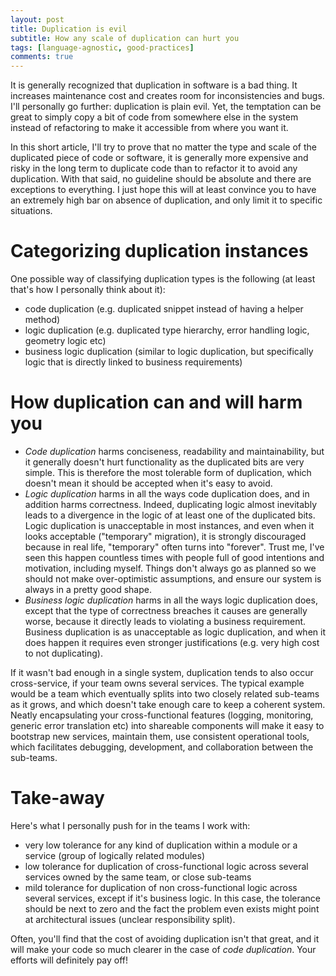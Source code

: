 ```yaml
---
layout: post
title: Duplication is evil
subtitle: How any scale of duplication can hurt you
tags: [language-agnostic, good-practices]
comments: true
---
```


It is generally recognized that duplication in software is a bad thing. It increases maintenance cost and creates room for inconsistencies and bugs. I'll personally go further:
duplication is plain evil. Yet, the temptation can be great to simply copy a bit of code from somewhere else in the system instead of refactoring to make it accessible from 
where you want it.
 
In this short article, I'll try to prove that no matter the type and scale of the duplicated piece of code or software, it is generally more expensive and risky
in the long term to duplicate code than to refactor it to avoid any duplication. With that said, no guideline should be absolute and there are exceptions to everything. I just hope this will 
at least convince you to have an extremely high bar on absence of duplication, and only limit it to specific situations. 

# Categorizing duplication instances

One possible way of classifying duplication types is the following (at least that's how I personally think about it):

- code duplication (e.g. duplicated snippet instead of having a helper method)
- logic duplication (e.g. duplicated type hierarchy, error handling logic, geometry logic etc)
- business logic duplication (similar to logic duplication, but specifically logic that is directly linked to business requirements)

# How duplication can and will harm you

- *Code duplication* harms conciseness, readability and maintainability, but it generally doesn't hurt functionality as the duplicated bits are very simple. This is therefore the most
 tolerable form of duplication, which doesn't mean it should be accepted when it's easy to avoid.
- *Logic duplication* harms in all the ways code duplication does, and in addition harms correctness. Indeed, duplicating logic almost inevitably leads to a divergence in the logic of 
at least one of the duplicated bits. Logic duplication is unacceptable in most instances, and even when it looks acceptable ("temporary" migration), it is strongly discouraged because 
in real life, "temporary" often turns into "forever". Trust me, I've seen this happen countless times with people full of good intentions and motivation, including myself. Things don't
always go as planned so we should not make over-optimistic assumptions, and ensure our system is always in a pretty good shape.
- *Business logic duplication* harms in all the ways logic duplication does, except that the type of correctness breaches it causes are generally worse, because it directly leads to violating
 a business requirement. Business duplication is as unacceptable as logic duplication, and when it does happen it requires even stronger justifications (e.g. very high cost to not 
 duplicating).
 
If it wasn't bad enough in a single system, duplication tends to also occur cross-service, if your team owns several services. The typical example would be a team which eventually splits
into two closely related sub-teams as it grows, and which doesn't take enough care to keep a coherent system. Neatly encapsulating your cross-functional features (logging, monitoring,
generic error translation etc) into shareable components will make it easy to bootstrap new services, maintain them, use consistent operational tools, which facilitates debugging, 
development, and collaboration between the sub-teams.
 
# Take-away 

Here's what I personally push for in the teams I work with:

* very low tolerance for any kind of duplication within a module or a service (group of logically related modules)
* low tolerance for duplication of cross-functional logic across several services owned by the same team, or close sub-teams
* mild tolerance for duplication of non cross-functional logic across several services, except if it's business logic.
 In this case, the tolerance should be next to zero and the fact the problem even exists might point at architectural issues (unclear responsibility split).
 
 Often, you'll find that the cost of avoiding duplication isn't that great, and it will make your code so much clearer in the case of *code duplication*. 
 Your efforts will definitely pay off!
